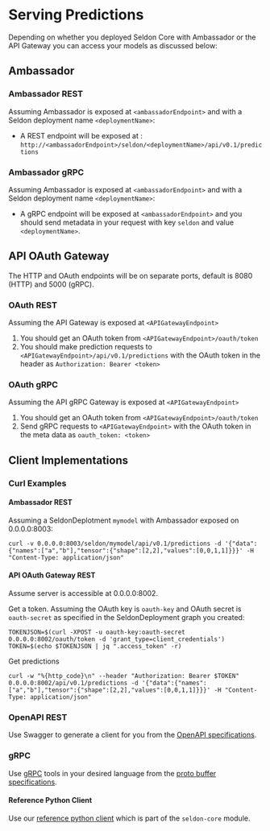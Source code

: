 # Serving Predictions

Depending on whether you deployed Seldon Core with Ambassador or the API Gateway you can access your models as discussed below:

## Ambassador

### Ambassador REST

Assuming Ambassador is exposed at ```<ambassadorEndpoint>``` and with a Seldon deployment name ```<deploymentName>```:

 * A REST endpoint will be exposed at : ```http://<ambassadorEndpoint>/seldon/<deploymentName>/api/v0.1/predictions```


### Ambassador gRPC

Assuming Ambassador is exposed at ```<ambassadorEndpoint>``` and with a Seldon deployment name ```<deploymentName>```:

  * A gRPC endpoint will be exposed at ```<ambassadorEndpoint>``` and you should send metadata in your request with key ```seldon``` and value ```<deploymentName>```.


## API OAuth Gateway

The HTTP and OAuth endpoints will be on separate ports, default is 8080 (HTTP) and 5000 (gRPC).

### OAuth REST

Assuming the API Gateway is exposed at ```<APIGatewayEndpoint>```

 1. You should get an OAuth token from ```<APIGatewayEndpoint>/oauth/token```
 1. You should make prediction requests to ```<APIGatewayEndpoint>/api/v0.1/predictions``` with the OAuth token in the header as ```Authorization: Bearer <token>```

### OAuth gRPC

Assuming the API gRPC Gateway is exposed at ```<APIGatewayEndpoint>```

 1. You should get an OAuth token from ```<APIGatewayEndpoint>/oauth/token```
 1. Send gRPC requests to ```<APIGatewayEndpoint>``` with the OAuth token in the meta data as ```oauth_token: <token>```

## Client Implementations

### Curl Examples

#### Ambassador REST

Assuming a SeldonDeplotment ```mymodel``` with Ambassador exposed on 0.0.0.0:8003:

```
curl -v 0.0.0.0:8003/seldon/mymodel/api/v0.1/predictions -d '{"data":{"names":["a","b"],"tensor":{"shape":[2,2],"values":[0,0,1,1]}}}' -H "Content-Type: application/json"
```


#### API OAuth Gateway REST

Assume server is accessible at 0.0.0.0:8002.

Get a token. Assuming the OAuth key is ```oauth-key``` and OAuth secret is ```oauth-secret``` as specified in the SeldonDeployment graph you created:

```
TOKENJSON=$(curl -XPOST -u oauth-key:oauth-secret 0.0.0.0:8002/oauth/token -d 'grant_type=client_credentials')
TOKEN=$(echo $TOKENJSON | jq ".access_token" -r)
```

Get predictions
```
curl -w "%{http_code}\n" --header "Authorization: Bearer $TOKEN" 0.0.0.0:8002/api/v0.1/predictions -d '{"data":{"names":["a","b"],"tensor":{"shape":[2,2],"values":[0,0,1,1]}}}' -H "Content-Type: application/json"
```

### OpenAPI REST

Use Swagger to generate a client for you from the [OpenAPI specifications](../reference/apis/openapi.html).

### gRPC

Use [gRPC](https://grpc.io/) tools in your desired language from the [proto buffer specifications](../reference/apis/prediction.md).

#### Reference Python Client

Use our [reference python client](../python/python_module.md) which is part of the `seldon-core` module.

